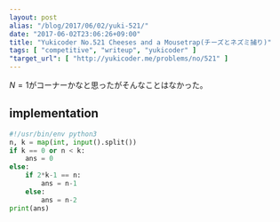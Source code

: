```yaml
---
layout: post
alias: "/blog/2017/06/02/yuki-521/"
date: "2017-06-02T23:06:26+09:00"
title: "Yukicoder No.521 Cheeses and a Mousetrap(チーズとネズミ捕り)"
tags: [ "competitive", "writeup", "yukicoder" ]
"target_url": [ "http://yukicoder.me/problems/no/521" ]
---
```


$N = 1$がコーナーかなと思ったがそんなことはなかった。

## implementation

``` python
#!/usr/bin/env python3
n, k = map(int, input().split())
if k == 0 or n < k:
    ans = 0
else:
    if 2*k-1 == n:
        ans = n-1
    else:
        ans = n-2
print(ans)
```
